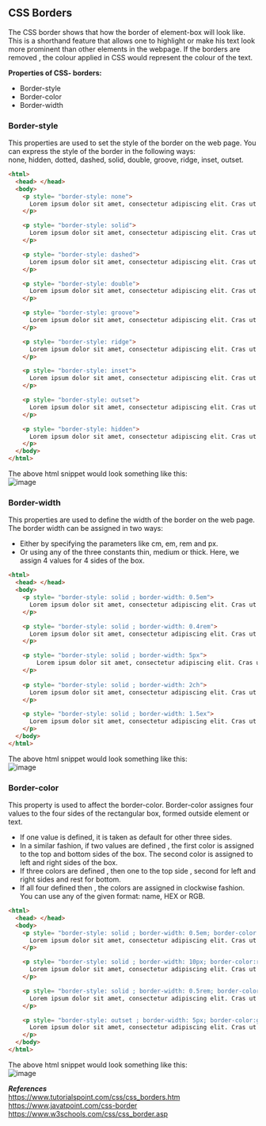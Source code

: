 ## CSS Borders
The CSS border shows that how the border of element-box will look like. 
This is a shorthand feature that allows one to highlight or make his text look more prominent than other elements 
in the webpage. If the borders are removed , the colour applied in CSS would represent the colour of the text.

**Properties of CSS- borders:** 
- Border-style         
- Border-color          
- Border-width    
### Border-style
This properties are used to set the style of the border on the web page.
You can express the style of the border in the following ways:      
none, hidden, dotted, dashed, solid, double, groove, ridge, inset, outset.

```html
<html>
  <head> </head>
  <body>
    <p style= "border-style: none">
      Lorem ipsum dolor sit amet, consectetur adipiscing elit. Cras ut consectetur neque, eu interdum velit.  
    </p>

    <p style= "border-style: solid">
      Lorem ipsum dolor sit amet, consectetur adipiscing elit. Cras ut consectetur neque, eu interdum velit.
    </p>

    <p style= "border-style: dashed">
      Lorem ipsum dolor sit amet, consectetur adipiscing elit. Cras ut consectetur neque, eu interdum velit.
    </p>

    <p style= "border-style: double">
      Lorem ipsum dolor sit amet, consectetur adipiscing elit. Cras ut consectetur neque, eu interdum velit.
    </p>

    <p style= "border-style: groove">
      Lorem ipsum dolor sit amet, consectetur adipiscing elit. Cras ut consectetur neque, eu interdum velit.
    </p>

    <p style= "border-style: ridge">
      Lorem ipsum dolor sit amet, consectetur adipiscing elit. Cras ut consectetur neque, eu interdum velit.
    </p>

    <p style= "border-style: inset">
      Lorem ipsum dolor sit amet, consectetur adipiscing elit. Cras ut consectetur neque, eu interdum velit.
    </p>

    <p style= "border-style: outset">
      Lorem ipsum dolor sit amet, consectetur adipiscing elit. Cras ut consectetur neque, eu interdum velit.
    </p>

    <p style= "border-style: hidden">
      Lorem ipsum dolor sit amet, consectetur adipiscing elit. Cras ut consectetur neque, eu interdum velit.
    </p>
  </body>
</html>
```
The above html snippet would look something like this:      
![image](https://user-images.githubusercontent.com/63182105/140656999-940d75df-25f7-42aa-95f4-2d49550be078.png)

### Border-width   
This properties are used to define the width of the border on the web page.    
The border width can be assigned in two ways:
- Either by specifying the parameters like cm, em, rem and px.
- Or using any of the three constants thin, medium or thick. Here, we assign 4 values for 4 sides of the box.
```html
<html>
  <head> </head>
  <body>
    <p style= "border-style: solid ; border-width: 0.5em">
      Lorem ipsum dolor sit amet, consectetur adipiscing elit. Cras ut consectetur neque, eu interdum velit.
    </p>

    <p style= "border-style: solid ; border-width: 0.4rem">
      Lorem ipsum dolor sit amet, consectetur adipiscing elit. Cras ut consectetur neque, eu interdum velit.
    </p>

    <p style= "border-style: solid ; border-width: 5px">
        Lorem ipsum dolor sit amet, consectetur adipiscing elit. Cras ut consectetur neque, eu interdum velit.
    </p>
    
    <p style= "border-style: solid ; border-width: 2ch">
      Lorem ipsum dolor sit amet, consectetur adipiscing elit. Cras ut consectetur neque, eu interdum velit.
    </p>

    <p style= "border-style: solid ; border-width: 1.5ex">
      Lorem ipsum dolor sit amet, consectetur adipiscing elit. Cras ut consectetur neque, eu interdum velit.
    </p>
  </body>
</html>
```
The above html snippet would look something like this:  
![image](https://user-images.githubusercontent.com/63182105/140657110-36b801d4-1cc2-4c9e-8dc8-f1fab19d0ea3.png)


### Border-color   
This property is used to affect the border-color. Border-color assignes four values to the four sides of the rectangular box, formed outside element or text.
- If one value is defined, it is taken as default for other three sides. 
- In a similar fashion, if two values are defined , the first color is assigned to the top and bottom sides of the box. The second color is assigned to left and right sides of the box.
- If three colors are defined , then one to the top side , second for left and right sides and rest for bottom.
- If all four defined then , the colors are assigned in clockwise fashion.
You can use any of the given format: name, HEX or RGB.

```html
<html>
  <head> </head>
  <body>
    <p style= "border-style: solid ; border-width: 0.5em; border-color:#98bf21">
      Lorem ipsum dolor sit amet, consectetur adipiscing elit. Cras ut consectetur neque, eu interdum velit.
    </p>

    <p style= "border-style: solid ; border-width: 10px; border-color:rgb(rgb(238, 40, 40), rgb(203, 241, 203), rgb(132, 132, 236))">
      Lorem ipsum dolor sit amet, consectetur adipiscing elit. Cras ut consectetur neque, eu interdum velit.
    </p>

    <p style= "border-style: solid ; border-width: 0.5rem; border-color:blueviolet">
      Lorem ipsum dolor sit amet, consectetur adipiscing elit. Cras ut consectetur neque, eu interdum velit.
    </p>

    <p style= "border-style: outset ; border-width: 5px; border-color:goldenrod fuchsia rgb(136, 74, 74)">
      Lorem ipsum dolor sit amet, consectetur adipiscing elit. Cras ut consectetur neque, eu interdum velit.
    </p>
  </body>
</html>
```
The above html snippet would look something like this:   
![image](https://user-images.githubusercontent.com/63182105/140657575-148560d5-8455-483a-9bb2-86c034b11b8f.png)


***References***  
https://www.tutorialspoint.com/css/css_borders.htm    
https://www.javatpoint.com/css-border     
https://www.w3schools.com/css/css_border.asp


